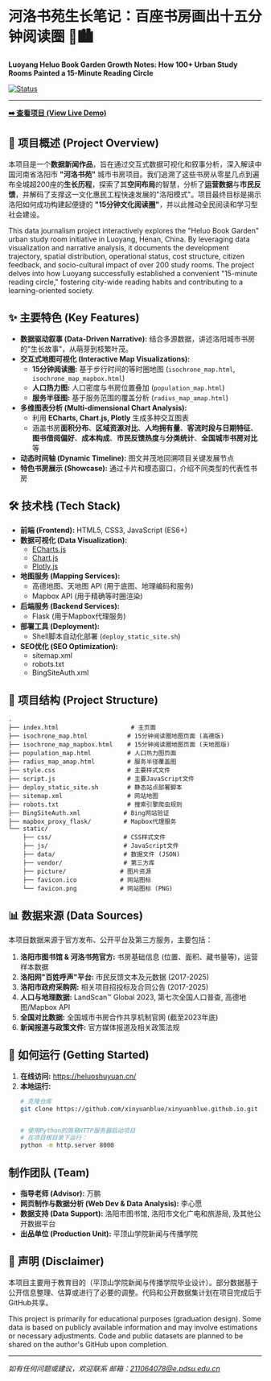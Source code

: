 # 河洛书苑生长笔记：百座书房画出十五分钟阅读圈 📖🏙️

**Luoyang Heluo Book Garden Growth Notes: How 100+ Urban Study Rooms Painted a 15-Minute Reading Circle**

[![Status](https://img.shields.io/badge/Status-In%20Development-orange)](https://github.com/xinyuanblue/xinyuanblue.github.io)

---

**[➡️ 查看项目 (View Live Demo)](https://heluoshuyuan.cn/)**

## 📍 项目概述 (Project Overview)

本项目是一个**数据新闻作品**，旨在通过交互式数据可视化和叙事分析，深入解读中国河南省洛阳市 **"河洛书苑"** 城市书房项目。我们追溯了这些书房从零星几点到遍布全城超200座的**生长历程**，探索了其**空间布局**的智慧，分析了**运营数据**与**市民反馈**，并解码了支撑这一文化惠民工程快速发展的"洛阳模式"。项目最终目标是揭示洛阳如何成功构建起便捷的 **"15分钟文化阅读圈"**，并以此推动全民阅读和学习型社会建设。

This data journalism project interactively explores the "Heluo Book Garden" urban study room initiative in Luoyang, Henan, China. By leveraging data visualization and narrative analysis, it documents the development trajectory, spatial distribution, operational status, cost structure, citizen feedback, and socio-cultural impact of over 200 study rooms. The project delves into how Luoyang successfully established a convenient "15-minute reading circle," fostering city-wide reading habits and contributing to a learning-oriented society.

## ✨ 主要特色 (Key Features)

* **数据驱动叙事 (Data-Driven Narrative):** 结合多源数据，讲述洛阳城市书房的"生长故事"，从萌芽到枝繁叶茂。
* **交互式地图可视化 (Interactive Map Visualizations):**
  * **15分钟阅读圈:** 基于步行时间的等时圈地图 (`isochrone_map.html`, `isochrone_map_mapbox.html`)
  * **人口热力图:** 人口密度与书房位置叠加 (`population_map.html`)
  * **服务半径图:** 基于服务范围的覆盖分析 (`radius_map_amap.html`)
* **多维图表分析 (Multi-dimensional Chart Analysis):**
  * 利用 **ECharts, Chart.js, Plotly** 生成多种交互图表
  * 涵盖书房**面积分布**、**区域资源对比**、**人均拥有量**、**客流时段与日期特征**、**图书借阅偏好**、**成本构成**、**市民反馈热度**与**分类统计**、**全国城市书房对比**等
* **动态时间轴 (Dynamic Timeline):** 图文并茂地回溯项目关键发展节点
* **特色书房展示 (Showcase):** 通过卡片和模态窗口，介绍不同类型的代表性书房

## 🛠️ 技术栈 (Tech Stack)

* **前端 (Frontend):** HTML5, CSS3, JavaScript (ES6+)
* **数据可视化 (Data Visualization):**
  * [ECharts.js](https://echarts.apache.org/)
  * [Chart.js](https://www.chartjs.org/)
  * [Plotly.js](https://plotly.com/javascript/)
* **地图服务 (Mapping Services):**
  * 高德地图、天地图 API (用于底图、地理编码和服务)
  * Mapbox API (用于精确等时圈渲染)
* **后端服务 (Backend Services):**
  * Flask (用于Mapbox代理服务)
* **部署工具 (Deployment):**
  * Shell脚本自动化部署 (`deploy_static_site.sh`)
* **SEO优化 (SEO Optimization):**
  * sitemap.xml
  * robots.txt
  * BingSiteAuth.xml

## 📁 项目结构 (Project Structure)

```
.
├── index.html                    # 主页面
├── isochrone_map.html           # 15分钟阅读圈地图页面 (高德版)
├── isochrone_map_mapbox.html    # 15分钟阅读圈地图页面 (天地图版)
├── population_map.html          # 人口热力图页面
├── radius_map_amap.html         # 服务半径覆盖图
├── style.css                    # 主要样式文件
├── script.js                    # 主要JavaScript文件
├── deploy_static_site.sh        # 静态站点部署脚本
├── sitemap.xml                  # 网站地图
├── robots.txt                   # 搜索引擎爬虫规则
├── BingSiteAuth.xml            # Bing网站验证
├── mapbox_proxy_flask/         # Mapbox代理服务
└── static/
    ├── css/                    # CSS样式文件
    ├── js/                     # JavaScript文件
    ├── data/                   # 数据文件 (JSON)
    ├── vendor/                 # 第三方库
    ├── picture/               # 图片资源
    ├── favicon.ico            # 网站图标
    └── favicon.png            # 网站图标 (PNG)
```

## 📊 数据来源 (Data Sources)

本项目数据来源于官方发布、公开平台及第三方服务，主要包括：

1. **洛阳市图书馆 & 河洛书苑官方:** 书房基础信息 (位置、面积、藏书量等)，运营样本数据
2. **洛阳网"百姓呼声"平台:** 市民反馈文本及元数据 (2017-2025)
3. **洛阳市政府采购网:** 相关项目招投标及合同公告 (2017-2025)
4. **人口与地理数据:** LandScan™ Global 2023, 第七次全国人口普查, 高德地图/Mapbox API
5. **全国对比数据:** 全国城市书房合作共享机制官网 (截至2023年底)
6. **新闻报道与政策文件:** 官方媒体报道及相关政策法规

## 🚀 如何运行 (Getting Started)

1. **在线访问:** https://heluoshuyuan.cn/
2. **本地运行:**
   ```bash
   # 克隆仓库
   git clone https://github.com/xinyuanblue/xinyuanblue.github.io.git
   
   
   # 使用Python的简易HTTP服务器启动项目
   # 在项目根目录下运行：
   python -m http.server 8000
   ```

##  制作团队 (Team)

* **指导老师 (Advisor):** 万鹏
* **网页制作与数据分析 (Web Dev & Data Analysis):** 李心愿
* **数据支持 (Data Support):** 洛阳市图书馆, 洛阳市文化广电和旅游局, 及其他公开数据平台
* **出品单位 (Production Unit):** 平顶山学院新闻与传播学院

## 📝 声明 (Disclaimer)

本项目主要用于教育目的（平顶山学院新闻与传播学院毕业设计）。部分数据基于公开信息整理、估算或进行了必要的调整。代码和公开数据集计划在项目完成后于GitHub共享。

This project is primarily for educational purposes (graduation design). Some data is based on publicly available information and may involve estimations or necessary adjustments. Code and public datasets are planned to be shared on the author's GitHub upon completion.

---

*如有任何问题或建议，欢迎联系 邮箱：211064078@e.pdsu.edu.cn*
